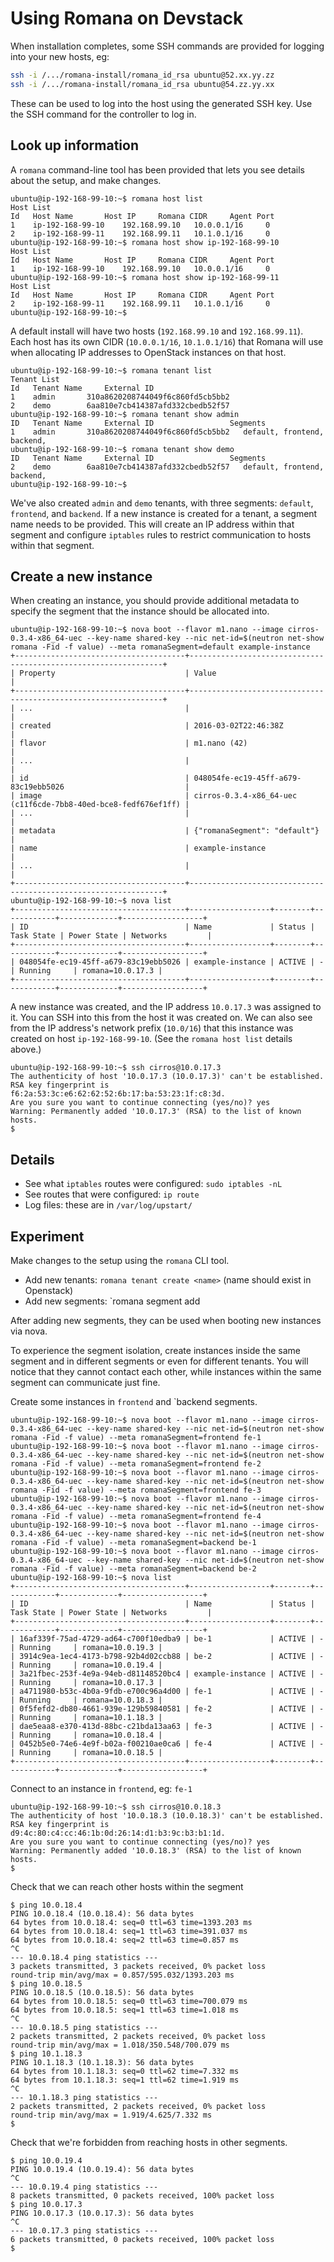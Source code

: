 # Using Romana on Devstack

When installation completes, some SSH commands are provided for logging into your new hosts, eg:
```bash
ssh -i /.../romana-install/romana_id_rsa ubuntu@52.xx.yy.zz
ssh -i /.../romana-install/romana_id_rsa ubuntu@54.zz.yy.xx
```

These can be used to log into the host using the generated SSH key. Use the SSH command for the controller to log in.

## Look up information

A `romana` command-line tool has been provided that lets you see details about the setup, and make changes.
```sh-session
ubuntu@ip-192-168-99-10:~$ romana host list
Host List
Id	 Host Name		 Host IP	 Romana CIDR	 Agent Port	
1 	 ip-192-168-99-10 	 192.168.99.10 	 10.0.0.1/16 	 0 		
2 	 ip-192-168-99-11 	 192.168.99.11 	 10.1.0.1/16 	 0 		
ubuntu@ip-192-168-99-10:~$ romana host show ip-192-168-99-10
Host List
Id	 Host Name		 Host IP	 Romana CIDR	 Agent Port	
1 	 ip-192-168-99-10 	 192.168.99.10 	 10.0.0.1/16 	 0 		
ubuntu@ip-192-168-99-10:~$ romana host show ip-192-168-99-11
Host List
Id	 Host Name		 Host IP	 Romana CIDR	 Agent Port	
2 	 ip-192-168-99-11 	 192.168.99.11 	 10.1.0.1/16 	 0 		
ubuntu@ip-192-168-99-10:~$ 
```
A default install will have two hosts (`192.168.99.10` and `192.168.99.11`). Each host has its own CIDR (`10.0.0.1/16`, `10.1.0.1/16`) that Romana will use when allocating IP addresses to OpenStack instances on that host.

```sh-session
ubuntu@ip-192-168-99-10:~$ romana tenant list
Tenant List
Id	 Tenant Name	 External ID				
1 	 admin 		 310a8620208744049f6c860fd5cb5bb2 	
2 	 demo 		 6aa810e7cb414387afd332cbedb52f57 	
ubuntu@ip-192-168-99-10:~$ romana tenant show admin
ID	 Tenant Name	 External ID				 Segments 	
1 	 admin 		 310a8620208744049f6c860fd5cb5bb2 	default, frontend, backend, 
ubuntu@ip-192-168-99-10:~$ romana tenant show demo
ID	 Tenant Name	 External ID				 Segments 	
2 	 demo 		 6aa810e7cb414387afd332cbedb52f57 	default, frontend, backend, 
ubuntu@ip-192-168-99-10:~$ 
```

We've also created `admin` and `demo` tenants, with three segments: `default`, `frontend`, and `backend`. If a new instance is created for a tenant, a segment name needs to be provided.
This will create an IP address within that segment and configure `iptables` rules to restrict communication to hosts within that segment.

## Create a new instance

When creating an instance, you should provide additional metadata to specify the segment that the instance should be allocated into.
```sh-session
ubuntu@ip-192-168-99-10:~$ nova boot --flavor m1.nano --image cirros-0.3.4-x86_64-uec --key-name shared-key --nic net-id=$(neutron net-show romana -Fid -f value) --meta romanaSegment=default example-instance
+--------------------------------------+----------------------------------------------------------------+
| Property                             | Value                                                          |
+--------------------------------------+----------------------------------------------------------------+
| ...                                  |                                                                |
| created                              | 2016-03-02T22:46:38Z                                           |
| flavor                               | m1.nano (42)                                                   |
| ...                                  |                                                                |
| id                                   | 048054fe-ec19-45ff-a679-83c19ebb5026                           |
| image                                | cirros-0.3.4-x86_64-uec (c11f6cde-7bb8-40ed-bce8-fedf676ef1ff) |
| ...                                  |                                                                |
| metadata                             | {"romanaSegment": "default"}                                   |
| name                                 | example-instance                                               |
| ...                                  |                                                                |
+--------------------------------------+----------------------------------------------------------------+
ubuntu@ip-192-168-99-10:~$ nova list
+--------------------------------------+------------------+--------+------------+-------------+------------------+
| ID                                   | Name             | Status | Task State | Power State | Networks         |
+--------------------------------------+------------------+--------+------------+-------------+------------------+
| 048054fe-ec19-45ff-a679-83c19ebb5026 | example-instance | ACTIVE | -          | Running     | romana=10.0.17.3 |
+--------------------------------------+------------------+--------+------------+-------------+------------------+

```

A new instance was created, and the IP address `10.0.17.3` was assigned to it. You can SSH into this from the host it was created on.
We can also see from the IP address's network prefix (`10.0/16`) that this instance was created on host `ip-192-168-99-10`. (See the `romana host list` details above.)

```
ubuntu@ip-192-168-99-10:~$ ssh cirros@10.0.17.3
The authenticity of host '10.0.17.3 (10.0.17.3)' can't be established.
RSA key fingerprint is f6:2a:53:3c:e6:62:62:52:6b:17:ba:53:23:1f:c8:3d.
Are you sure you want to continue connecting (yes/no)? yes
Warning: Permanently added '10.0.17.3' (RSA) to the list of known hosts.
$ 
```

## Details

- See what `iptables` routes were configured: `sudo iptables -nL`
- See routes that were configured: `ip route`
- Log files: these are in `/var/log/upstart/`

## Experiment

Make changes to the setup using the `romana` CLI tool.
- Add new tenants: `romana tenant create <name>` (name should exist in Openstack)
- Add new segments: `romana segment add <tenant-name> <segment-name>

After adding new segments, they can be used when booting new instances via nova.

To experience the segment isolation, create instances inside the same segment and in different segments or even for different tenants.
You will notice that they cannot contact each other, while instances within the same segment can communicate just fine.

Create some instances in `frontend` and `backend segments.
```sh-session
ubuntu@ip-192-168-99-10:~$ nova boot --flavor m1.nano --image cirros-0.3.4-x86_64-uec --key-name shared-key --nic net-id=$(neutron net-show romana -Fid -f value) --meta romanaSegment=frontend fe-1
ubuntu@ip-192-168-99-10:~$ nova boot --flavor m1.nano --image cirros-0.3.4-x86_64-uec --key-name shared-key --nic net-id=$(neutron net-show romana -Fid -f value) --meta romanaSegment=frontend fe-2
ubuntu@ip-192-168-99-10:~$ nova boot --flavor m1.nano --image cirros-0.3.4-x86_64-uec --key-name shared-key --nic net-id=$(neutron net-show romana -Fid -f value) --meta romanaSegment=frontend fe-3
ubuntu@ip-192-168-99-10:~$ nova boot --flavor m1.nano --image cirros-0.3.4-x86_64-uec --key-name shared-key --nic net-id=$(neutron net-show romana -Fid -f value) --meta romanaSegment=frontend fe-4
ubuntu@ip-192-168-99-10:~$ nova boot --flavor m1.nano --image cirros-0.3.4-x86_64-uec --key-name shared-key --nic net-id=$(neutron net-show romana -Fid -f value) --meta romanaSegment=backend be-1
ubuntu@ip-192-168-99-10:~$ nova boot --flavor m1.nano --image cirros-0.3.4-x86_64-uec --key-name shared-key --nic net-id=$(neutron net-show romana -Fid -f value) --meta romanaSegment=backend be-2
ubuntu@ip-192-168-99-10:~$ nova list
+--------------------------------------+------------------+--------+------------+-------------+------------------+
| ID                                   | Name             | Status | Task State | Power State | Networks         |
+--------------------------------------+------------------+--------+------------+-------------+------------------+
| 16af339f-75ad-4729-ad64-c700f10edba9 | be-1             | ACTIVE | -          | Running     | romana=10.0.19.3 |
| 3914c9ea-1ec4-4173-b798-92b4d02ccb88 | be-2             | ACTIVE | -          | Running     | romana=10.0.19.4 |
| 3a21fbec-253f-4e9a-94eb-d81148520bc4 | example-instance | ACTIVE | -          | Running     | romana=10.0.17.3 |
| a4711980-b53c-4b0a-9fdb-e700c96a4d00 | fe-1             | ACTIVE | -          | Running     | romana=10.0.18.3 |
| 0f5fefd2-db80-4661-939e-129b59840581 | fe-2             | ACTIVE | -          | Running     | romana=10.1.18.3 |
| dae5eaa8-e370-413d-88bc-c21bda13aa63 | fe-3             | ACTIVE | -          | Running     | romana=10.0.18.4 |
| 0452b5e0-74e6-4e9f-b02a-f00210ae0ca6 | fe-4             | ACTIVE | -          | Running     | romana=10.0.18.5 |
+--------------------------------------+------------------+--------+------------+-------------+------------------+
```

Connect to an instance in `frontend`, eg: `fe-1`
```sh-session
ubuntu@ip-192-168-99-10:~$ ssh cirros@10.0.18.3
The authenticity of host '10.0.18.3 (10.0.18.3)' can't be established.
RSA key fingerprint is d9:4c:80:c4:cc:46:1b:0d:26:14:d1:b3:9c:b3:b1:1d.
Are you sure you want to continue connecting (yes/no)? yes
Warning: Permanently added '10.0.18.3' (RSA) to the list of known hosts.
$ 
```
Check that we can reach other hosts within the segment
```sh-session
$ ping 10.0.18.4
PING 10.0.18.4 (10.0.18.4): 56 data bytes
64 bytes from 10.0.18.4: seq=0 ttl=63 time=1393.203 ms
64 bytes from 10.0.18.4: seq=1 ttl=63 time=391.037 ms
64 bytes from 10.0.18.4: seq=2 ttl=63 time=0.857 ms
^C
--- 10.0.18.4 ping statistics ---
3 packets transmitted, 3 packets received, 0% packet loss
round-trip min/avg/max = 0.857/595.032/1393.203 ms
$ ping 10.0.18.5
PING 10.0.18.5 (10.0.18.5): 56 data bytes
64 bytes from 10.0.18.5: seq=0 ttl=63 time=700.079 ms
64 bytes from 10.0.18.5: seq=1 ttl=63 time=1.018 ms
^C
--- 10.0.18.5 ping statistics ---
2 packets transmitted, 2 packets received, 0% packet loss
round-trip min/avg/max = 1.018/350.548/700.079 ms
$ ping 10.1.18.3
PING 10.1.18.3 (10.1.18.3): 56 data bytes
64 bytes from 10.1.18.3: seq=0 ttl=62 time=7.332 ms
64 bytes from 10.1.18.3: seq=1 ttl=62 time=1.919 ms
^C
--- 10.1.18.3 ping statistics ---
2 packets transmitted, 2 packets received, 0% packet loss
round-trip min/avg/max = 1.919/4.625/7.332 ms
$ 
```

Check that we're forbidden from reaching hosts in other segments.
```sh-session
$ ping 10.0.19.4
PING 10.0.19.4 (10.0.19.4): 56 data bytes
^C
--- 10.0.19.4 ping statistics ---
8 packets transmitted, 0 packets received, 100% packet loss
$ ping 10.0.17.3
PING 10.0.17.3 (10.0.17.3): 56 data bytes
^C
--- 10.0.17.3 ping statistics ---
6 packets transmitted, 0 packets received, 100% packet loss
$ 
```

